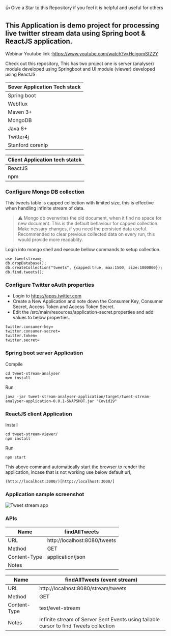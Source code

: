 :+1: Give a Star to this Repository if you feel it is helpful and useful for others
## This Application is demo project for processing live twitter stream data using Spring boot & ReactJS application.
Webinar Youtube link :https://www.youtube.com/watch?v=HcigomSfZ2Y

Check out this repository, 
This has two project one is server (analyser) module developed using Springboot and UI module (viewer) developed using ReactJS

| Sever Application Tech stack |
|---|
| Spring boot|
| Webflux |
| Maven 3+|
| MongoDB |
| Java 8+ |
| Twitter4j |
| Stanford corenlp|

| Client Application tech statck |
|---|
| ReactJS | 
| npm |

### Configure Mongo DB collection

This tweets table is capped collection with limited size, this is effective when handling infinite stream of data.
> :warning: Mongo db overwrites the old document, when it find no space for new document. This is the default behaviour for capped collection. Make nessary changes, if you need the persisted data useful.
Recommended to clear previous collected data on every run, this would provide more readablity.


Login into mongo shell and execute bellow commands to setup collection.

```
use tweetstream;
db.dropDatabase();
db.createCollection("tweets", {capped:true, max:1500, size:1000000});
db.find.tweets();
```


### Configure Twitter oAuth properties

- Login to https://apps.twitter.com
- Create a New Application and note down the Consumer Key, Consumer Secret, Access Token and Access Token Secret.
- Edit the /src/main/resources/application-secret.properties and add values to below properties.
```
twitter.consumer-key=
twitter.consumer-secret=
twitter.token=
twitter.secret=
```


### Spring boot server Application
Compile
```
cd tweet-stream-analyser
mvn install
```
Run
```
java -jar tweet-stream-analyser-application/target/tweet-stream-analyser-application-0.0.1-SNAPSHOT.jar "Covid19"
```

### ReactJS client Application 
Install
```
cd tweet-stream-viewer/
npm install
```
Run
```
npm start
```
This above command automatically start the browser to render the application, incase that is not working use below default url,
```
(http://localhost:3000/)[http://localhost:3000/]
```
### Application sample screenshot
![Tweet stream app](http://ranraj.github.io/app_screenshots/covid_tweet_analyser_medium.png)

### APIs
|Name| findAllTweets |
|---|---|
|URL | http://localhost:8080/tweets|
|Method | GET |
|Content-Type | application/json|
|Notes|| 


|Name| findAllTweets (event stream) |
|---|---|
|URL | http://localhost:8080/stream/tweets|
|Method | GET |
|Content-Type | text/evet-stream|
|Notes|Infinite stream of Server Sent Events using tailable cursor to find Tweets collection|
